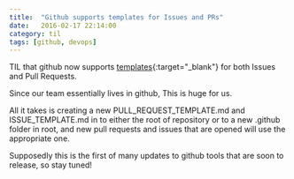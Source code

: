 ```yaml
---
title:  "Github supports templates for Issues and PRs"
date:   2016-02-17 22:14:00
category: til
tags: [github, devops]
---
```


TIL that github now supports [templates][templates]{:target="_blank"} for both Issues and Pull Requests.

Since our team essentially lives in github, This is huge for us.

All it takes is creating a new PULL_REQUEST_TEMPLATE.md and ISSUE_TEMPLATE.md in to either the root of repository or to a new .github folder in root, and new pull requests and issues that are opened will use the appropriate one.

Supposedly this is the first of many updates to github tools that are soon to release, so stay tuned!


[templates]: https://github.com/blog/2111-issue-and-pull-request-templates
